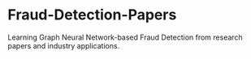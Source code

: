 # Fraud-Detection-Papers
Learning Graph Neural Network-based Fraud Detection from research papers and industry applications.
